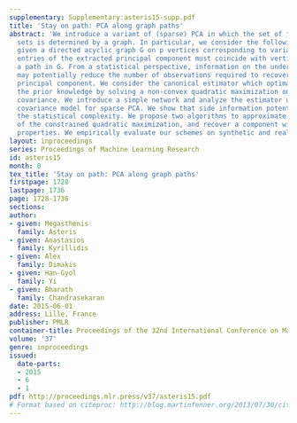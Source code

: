 ```yaml
---
supplementary: Supplementary:asteris15-supp.pdf
title: 'Stay on path: PCA along graph paths'
abstract: 'We introduce a variant of (sparse) PCA in which the set of feasible support
  sets is determined by a graph. In particular, we consider the following setting:
  given a directed acyclic graph G on p vertices corresponding to variables, the non-zero
  entries of the extracted principal component must coincide with vertices lying along
  a path in G. From a statistical perspective, information on the underlying network
  may potentially reduce the number of observations required to recover the population
  principal component. We consider the canonical estimator which optimally exploits
  the prior knowledge by solving a non-convex quadratic maximization on the empirical
  covariance. We introduce a simple network and analyze the estimator under the spiked
  covariance model for sparse PCA. We show that side information potentially improves
  the statistical complexity. We propose two algorithms to approximate the solution
  of the constrained quadratic maximization, and recover a component with the desired
  properties. We empirically evaluate our schemes on synthetic and real datasets.'
layout: inproceedings
series: Proceedings of Machine Learning Research
id: asteris15
month: 0
tex_title: 'Stay on path: PCA along graph paths'
firstpage: 1728
lastpage: 1736
page: 1728-1736
sections: 
author:
- given: Megasthenis
  family: Asteris
- given: Anastasios
  family: Kyrillidis
- given: Alex
  family: Dimakis
- given: Han-Gyol
  family: Yi
- given: Bharath
  family: Chandrasekaran
date: 2015-06-01
address: Lille, France
publisher: PMLR
container-title: Proceedings of the 32nd International Conference on Machine Learning
volume: '37'
genre: inproceedings
issued:
  date-parts:
  - 2015
  - 6
  - 1
pdf: http://proceedings.mlr.press/v37/asteris15.pdf
# Format based on citeproc: http://blog.martinfenner.org/2013/07/30/citeproc-yaml-for-bibliographies/
---
```


